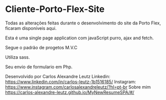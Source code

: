 # Cliente-Porto-Flex-Site
Todas as alterações feitas durante o desenvolvimento do site da Porto Flex, ficaram disponíveis aqui.

Esta é uma single page application com javaScript purro, ajax and fetch.

Segue o padrão de progetos M.V.C

Utiliza sass.

Seu envio de formulario em Php.

Desenvolvido por Carlos Alexandre Leutz
Linkedin:
https://www.linkedin.com/in/carlos-leutz-1b1516185/
Instagram:
https://www.instagram.com/carlosalexandreleutz/?hl=pt-br
Sobre mim
https://carlos-alexandre-leutz.github.io/MyNewResumeSPA/#/